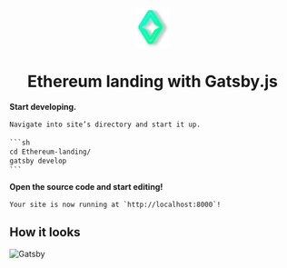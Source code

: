 <p align="center">
  <a href="https://www.gatsbyjs.org">
    <img alt="Gatsby" src="./src/images/Logo.svg" width="60" />
  </a>
</p>
<h1 align="center">
  Ethereum landing with Gatsby.js
</h1>

**Start developing.**

    Navigate into site’s directory and start it up.

    ```sh
    cd Ethereum-landing/
    gatsby develop
    ```

**Open the source code and start editing!**

    Your site is now running at `http://localhost:8000`!

## How it looks

<img alt="Gatsby" src="./src/images/full-size-screenshot.png"  />
